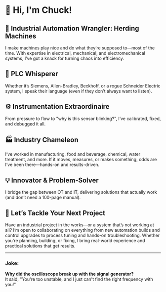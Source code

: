 # 👋 Hi, I'm Chuck!

## 🔧 Industrial Automation Wrangler: Herding Machines
I make machines play nice and do what they’re supposed to—most of the time. With expertise in electrical, mechanical, and electromechanical systems, I’ve got a knack for turning chaos into efficiency.

## 🤖 PLC Whisperer
Whether it’s Siemens, Allen-Bradley, Beckhoff, or a rogue Schneider Electric system, I speak their language (even if they don’t always want to listen).

## ⚙️ Instrumentation Extraordinaire
From pressure to flow to "why is this sensor blinking?", I’ve calibrated, fixed, and debugged it all.

## 🏭 Industry Chameleon
I’ve worked in manufacturing, food and beverage, chemical, water treatment, and more. If it moves, measures, or makes something, odds are I’ve been there—hands-on and results-driven.

## 💡 Innovator & Problem-Solver
I bridge the gap between OT and IT, delivering solutions that actually work (and don’t need a 100-page manual).


## 🤝 Let’s Tackle Your Next Project
Have an industrial project in the works—or a system that’s not working at all? I’m open to collaborating on everything from new automation builds and control upgrades to process tuning and hands-on troubleshooting. Whether you're planning, building, or fixing, I bring real-world experience and practical solutions that get results.




---

### Joke:
**Why did the oscilloscope break up with the signal generator?**  
It said, "You're too unstable, and I just can't find the right frequency with you!"
